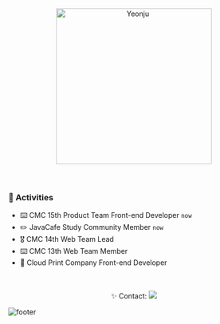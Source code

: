 <br />
<br />
<div align='center'>
    <img width="312" alt="Yeonju" src="https://github.com/yeonju0110/yeonju0110/assets/97719273/7214649d-5058-4020-b426-800601bf6342">
</div>
<br />
<br />

### 🧸 Activities
- ⌨️ CMC 15th Product Team Front-end Developer `now`
- ✏️ JavaCafe Study Community Member `now`
- 🎖️ CMC 14th Web Team Lead
- ⌨️ CMC 13th Web Team Member
- 🏢 Cloud Print Company Front-end Developer

<br />
<br />

<div align='center'>
    ✨ Contact: 
 <a href="mailto:yjj0287@gmail.com"><img src="https://img.shields.io/badge/Gmail-FFAE95?style=flat&logo=Mail.Ru&logoColor=FFFFFF"/></a>
</div>


![footer](https://capsule-render.vercel.app/api?section=footer&color=0:D3D3D3,100:FFAE95&animation=twinkling&type=waving)
